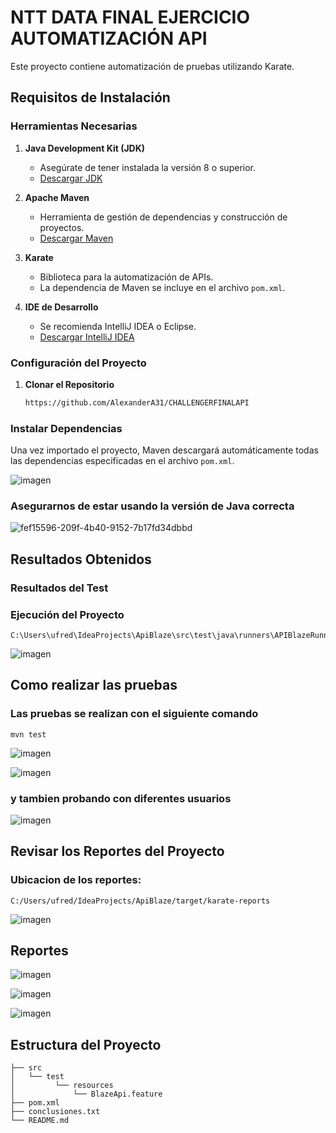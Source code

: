 # NTT DATA FINAL EJERCICIO AUTOMATIZACIÓN API

Este proyecto contiene automatización de pruebas utilizando Karate.

## Requisitos de Instalación

### Herramientas Necesarias

1. **Java Development Kit (JDK)**
   - Asegúrate de tener instalada la versión 8 o superior.
   - [Descargar JDK](https://www.oracle.com/java/technologies/javase-downloads.html)

2. **Apache Maven**
   - Herramienta de gestión de dependencias y construcción de proyectos.
   - [Descargar Maven](https://maven.apache.org/download.cgi)

3. **Karate**
   - Biblioteca para la automatización de APIs.
   - La dependencia de Maven se incluye en el archivo `pom.xml`.

4. **IDE de Desarrollo**
   - Se recomienda IntelliJ IDEA o Eclipse.
   - [Descargar IntelliJ IDEA](https://www.jetbrains.com/idea/download/)

### Configuración del Proyecto

1. **Clonar el Repositorio**
   ```bash
   https://github.com/AlexanderA31/CHALLENGERFINALAPI
   
### Instalar Dependencias

Una vez importado el proyecto, Maven descargará automáticamente todas las dependencias especificadas en el archivo `pom.xml`. 

![imagen](https://github.com/user-attachments/assets/158783f2-be7e-4a1b-b900-70a5b4a64f7e)

### Asegurarnos de estar usando la versión de Java correcta 

![fef15596-209f-4b40-9152-7b17fd34dbbd](https://github.com/user-attachments/assets/82c3fef3-52c6-441a-a051-189e1402af05)

## Resultados Obtenidos

### Resultados del Test

### Ejecución del Proyecto 

    C:\Users\ufred\IdeaProjects\ApiBlaze\src\test\java\runners\APIBlazeRunner.java

![imagen](https://github.com/user-attachments/assets/d44f6cc4-ae62-452f-876c-12630a997489)

## Como realizar las pruebas
### Las pruebas se realizan con el siguiente comando
    mvn test

![imagen](https://github.com/user-attachments/assets/47c0c1e4-25d4-4223-b0ec-b75f3f1b807a)

![imagen](https://github.com/user-attachments/assets/513e2bfa-fd8e-4f41-982b-9222ab7bcca8)

### y tambien probando con diferentes usuarios 

![imagen](https://github.com/user-attachments/assets/0a865fb0-ad81-47b3-b180-cb7b9e95e456)

## Revisar los Reportes del Proyecto 

### Ubicacion de los reportes: 

    C:/Users/ufred/IdeaProjects/ApiBlaze/target/karate-reports

![imagen](https://github.com/user-attachments/assets/52894ef7-7789-4bf7-af1e-09d973f4316c)

## Reportes 

![imagen](https://github.com/user-attachments/assets/c29a5ec9-8938-45d5-863a-f4e20d0cd911)

![imagen](https://github.com/user-attachments/assets/3a7fcbff-6224-47b2-8e14-cbb1675f4f9e)

![imagen](https://github.com/user-attachments/assets/79492c62-426b-496c-9c19-3ca421d38b43)


## Estructura del Proyecto

```plaintext
├── src
│   └── test
│         └── resources
│             └── BlazeApi.feature
├── pom.xml
├── conclusiones.txt
└── README.md
